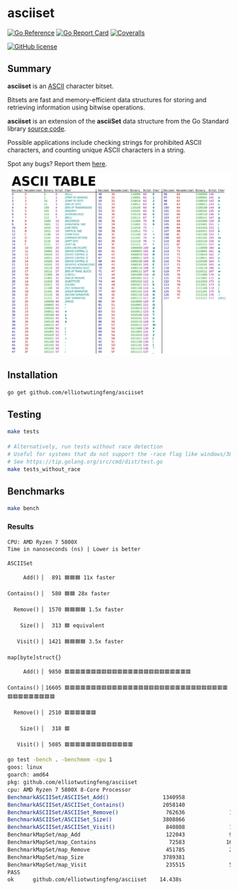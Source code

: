 # asciiset

[![Go Reference](https://img.shields.io/badge/go-reference-blue?logo=go&logoColor=white&style=for-the-badge)](https://pkg.go.dev/github.com/elliotwutingfeng/asciiset)
[![Go Report Card](https://goreportcard.com/badge/github.com/elliotwutingfeng/asciiset?style=for-the-badge)](https://goreportcard.com/report/github.com/elliotwutingfeng/asciiset)
[![Coveralls](https://img.shields.io/coverallsCoverage/github/elliotwutingfeng/asciiset?logo=coveralls&style=for-the-badge)](https://coveralls.io/github/elliotwutingfeng/asciiset?branch=main)

[![GitHub license](https://img.shields.io/badge/LICENSE-BSD--3--CLAUSE-GREEN?style=for-the-badge)](LICENSE)

## Summary

**asciiset** is an [ASCII](https://simple.wikipedia.org/wiki/ASCII) character bitset.

Bitsets are fast and memory-efficient data structures for storing and retrieving information using bitwise operations.

**asciiset** is an extension of the **asciiSet** data structure from the Go Standard library [source code](https://cs.opensource.google/go/go/+/master:src/bytes/bytes.go).

Possible applications include checking strings for prohibited ASCII characters, and counting unique ASCII characters in a string.

Spot any bugs? Report them [here](https://github.com/elliotwutingfeng/asciiset/issues).

![ASCII Table](ASCII-Table.svg)

## Installation

```bash
go get github.com/elliotwutingfeng/asciiset
```

## Testing

```bash
make tests

# Alternatively, run tests without race detection
# Useful for systems that do not support the -race flag like windows/386
# See https://tip.golang.org/src/cmd/dist/test.go
make tests_without_race
```

## Benchmarks

```bash
make bench
```

### Results

```text
CPU: AMD Ryzen 7 5800X
Time in nanoseconds (ns) | Lower is better

ASCIISet

     Add() ▏  891 🟦🟦🟦 11x faster

Contains() ▏  580 🟦🟦 28x faster

  Remove() ▏ 1570 🟦🟦🟦🟦 1.5x faster

    Size() ▏  313 🟦 equivalent

   Visit() ▏ 1421 🟦🟦🟦🟦 3.5x faster

map[byte]struct{}

     Add() ▏ 9850 🟥🟥🟥🟥🟥🟥🟥🟥🟥🟥🟥🟥🟥🟥🟥🟥🟥🟥🟥🟥🟥🟥🟥🟥

Contains() ▏16605 🟥🟥🟥🟥🟥🟥🟥🟥🟥🟥🟥🟥🟥🟥🟥🟥🟥🟥🟥🟥🟥🟥🟥🟥🟥🟥🟥🟥🟥🟥🟥🟥🟥🟥🟥🟥🟥🟥🟥🟥

  Remove() ▏ 2510 🟥🟥🟥🟥🟥🟥

    Size() ▏  318 🟥

   Visit() ▏ 5085 🟥🟥🟥🟥🟥🟥🟥🟥🟥🟥🟥🟥🟥
```

```bash
go test -bench . -benchmem -cpu 1
goos: linux
goarch: amd64
pkg: github.com/elliotwutingfeng/asciiset
cpu: AMD Ryzen 7 5800X 8-Core Processor
BenchmarkASCIISet/ASCIISet_Add()                 1340958               891.8 ns/op             0 B/op          0 allocs/op
BenchmarkASCIISet/ASCIISet_Contains()            2058140               580.9 ns/op             0 B/op          0 allocs/op
BenchmarkASCIISet/ASCIISet_Remove()               762636              1570 ns/op               0 B/op          0 allocs/op
BenchmarkASCIISet/ASCIISet_Size()                3808866               313.2 ns/op             0 B/op          0 allocs/op
BenchmarkASCIISet/ASCIISet_Visit()                840808              1421 ns/op               0 B/op          0 allocs/op
BenchmarkMapSet/map_Add                           122043              9850 ns/op               0 B/op          0 allocs/op
BenchmarkMapSet/map_Contains                       72583             16605 ns/op               0 B/op          0 allocs/op
BenchmarkMapSet/map_Remove                        451785              2510 ns/op               0 B/op          0 allocs/op
BenchmarkMapSet/map_Size                         3789381               318.3 ns/op             0 B/op          0 allocs/op
BenchmarkMapSet/map_Visit                         235515              5085 ns/op               0 B/op          0 allocs/op
PASS
ok      github.com/elliotwutingfeng/asciiset    14.438s
```

